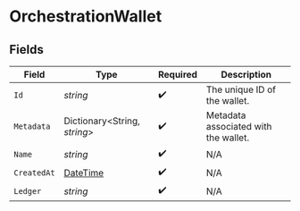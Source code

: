 # OrchestrationWallet


## Fields

| Field                                                                                 | Type                                                                                  | Required                                                                              | Description                                                                           |
| ------------------------------------------------------------------------------------- | ------------------------------------------------------------------------------------- | ------------------------------------------------------------------------------------- | ------------------------------------------------------------------------------------- |
| `Id`                                                                                  | *string*                                                                              | :heavy_check_mark:                                                                    | The unique ID of the wallet.                                                          |
| `Metadata`                                                                            | Dictionary<String, *string*>                                                          | :heavy_check_mark:                                                                    | Metadata associated with the wallet.                                                  |
| `Name`                                                                                | *string*                                                                              | :heavy_check_mark:                                                                    | N/A                                                                                   |
| `CreatedAt`                                                                           | [DateTime](https://learn.microsoft.com/en-us/dotnet/api/system.datetime?view=net-5.0) | :heavy_check_mark:                                                                    | N/A                                                                                   |
| `Ledger`                                                                              | *string*                                                                              | :heavy_check_mark:                                                                    | N/A                                                                                   |